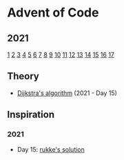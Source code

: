 # Advent of Code

## 2021

[1](src/2021/01)
[2](src/2021/02)
[3](src/2021/03)
[4](src/2021/04)
[5](src/2021/05)
[6](src/2021/06)
[7](src/2021/07)
[8](src/2021/08)
[9](src/2021/09)
[10](src/2021/10)
[11](src/2021/11)
[12](src/2021/12)
[13](src/2021/13)
[14](src/2021/14)
[15](src/2021/15)
[16](src/2021/16)
[17](src/2021/17)

## Theory

- [Dijkstra's algorithm](https://en.wikipedia.org/wiki/Dijkstra%27s_algorithm) (2021 - Day 15)

## Inspiration

### 2021

- Day 15: [rukke's solution](https://old.reddit.com/r/adventofcode/comments/rgqzt5/2021_day_15_solutions/hom6gmm/)
